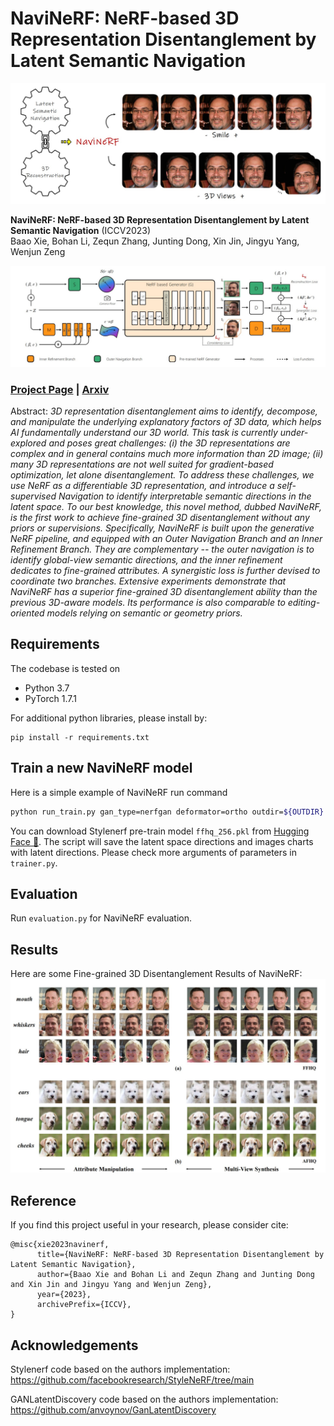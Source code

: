 # NaviNeRF: NeRF-based 3D Representation Disentanglement by Latent Semantic Navigation </sub>

![Random Sample](./images/sample.jpg)



**NaviNeRF: NeRF-based 3D Representation Disentanglement by Latent Semantic Navigation** (ICCV2023) <br>
Baao Xie, Bohan Li, Zequn Zhang, Junting Dong, Xin Jin, Jingyu Yang, Wenjun Zeng<br>


![An image](./images/structure.jpg)

### [Project Page](https://github.com/Arlo0o/NaviNeRF/tree/master) | [Arxiv](https://arxiv.org/pdf/2304.11342.pdf)

Abstract: *3D representation disentanglement aims to identify, decompose, and manipulate the underlying explanatory factors of 3D data, which helps AI fundamentally understand our 3D world. This task is currently under-explored and poses great challenges: (i) the 3D representations are complex and in general contains much more information than 2D image; (ii) many 3D representations are not well suited for gradient-based optimization, let alone disentanglement. To address these challenges, we use NeRF as a differentiable 3D representation, and introduce a self-supervised Navigation to identify interpretable semantic directions in the latent space. To our best knowledge, this novel method, dubbed NaviNeRF, is the first work to achieve fine-grained 3D disentanglement without any priors or supervisions. Specifically, NaviNeRF is built upon the generative NeRF pipeline, and equipped with an Outer Navigation Branch and an Inner Refinement Branch. They are complementary -- the outer navigation is to identify global-view semantic directions, and the inner refinement dedicates to fine-grained attributes. A synergistic loss is further devised to coordinate two branches. Extensive experiments demonstrate that NaviNeRF has a superior fine-grained 3D disentanglement ability than the previous 3D-aware models. Its performance is also comparable to editing-oriented models relying on semantic or geometry priors.*

## Requirements
The codebase is tested on 
* Python 3.7
* PyTorch 1.7.1
 

For additional python libraries, please install by:

```
pip install -r requirements.txt
```
 


## Train a new NaviNeRF model

Here is a simple example of NaviNeRF run command
```bash
python run_train.py gan_type=nerfgan deformator=ortho outdir=${OUTDIR} network_pkl=${PKL}  seed=${seed} 
```
You can download Stylenerf pre-train model `ffhq_256.pkl` from [Hugging Face 🤗](https://huggingface.co/facebook/stylenerf-ffhq-config-basic/blob/main/ffhq_256.pkl). The script will save the latent space directions and images charts with latent directions. Please check more arguments of parameters in `trainer.py`.

## Evaluation

Run `evaluation.py` for NaviNeRF evaluation.
 

## Results

Here are some Fine-grained 3D Disentanglement Results of NaviNeRF:
![An image](./images/results.jpg)

## Reference
If you find this project useful in your research, please consider cite:
```
@misc{xie2023navinerf,
      title={NaviNeRF: NeRF-based 3D Representation Disentanglement by Latent Semantic Navigation}, 
      author={Baao Xie and Bohan Li and Zequn Zhang and Junting Dong and Xin Jin and Jingyu Yang and Wenjun Zeng},
      year={2023},
      archivePrefix={ICCV},
}
```
## Acknowledgements
Stylenerf code based on the authors implementation:
https://github.com/facebookresearch/StyleNeRF/tree/main


GANLatentDiscovery code based on the authors implementation:
https://github.com/anvoynov/GanLatentDiscovery
 
 

